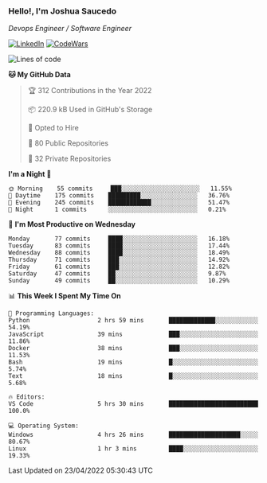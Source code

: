 ### Hello!, I'm Joshua Saucedo
*Devops Engineer / Software Engineer*  

[![LinkedIn](https://img.shields.io/badge/LinkedIn-0073b1?logo=linkedin&style=flat-square&logoColor=white)](https://www.linkedin.com/in/joshua-nathanael-saucedo-uriarte-bb0336169/)
[![CodeWars](https://www.codewars.com/users/joshuansu0897/badges/micro)](https://www.codewars.com/users/joshuansu0897)

<!--START_SECTION:waka-->
![Lines of code](https://img.shields.io/badge/From%20Hello%20World%20I%27ve%20Written-2%20Million%20lines%20of%20code-blue)

**🐱 My GitHub Data** 

> 🏆 312 Contributions in the Year 2022
 > 
> 📦 220.9 kB Used in GitHub's Storage 
 > 
> 💼 Opted to Hire
 > 
> 📜 80 Public Repositories 
 > 
> 🔑 32 Private Repositories  
 > 
**I'm a Night 🦉** 

```text
🌞 Morning    55 commits     ███░░░░░░░░░░░░░░░░░░░░░░   11.55% 
🌆 Daytime    175 commits    █████████░░░░░░░░░░░░░░░░   36.76% 
🌃 Evening    245 commits    ████████████░░░░░░░░░░░░░   51.47% 
🌙 Night      1 commits      ░░░░░░░░░░░░░░░░░░░░░░░░░   0.21%

```
📅 **I'm Most Productive on Wednesday** 

```text
Monday       77 commits     ████░░░░░░░░░░░░░░░░░░░░░   16.18% 
Tuesday      83 commits     ████░░░░░░░░░░░░░░░░░░░░░   17.44% 
Wednesday    88 commits     ████░░░░░░░░░░░░░░░░░░░░░   18.49% 
Thursday     71 commits     ███░░░░░░░░░░░░░░░░░░░░░░   14.92% 
Friday       61 commits     ███░░░░░░░░░░░░░░░░░░░░░░   12.82% 
Saturday     47 commits     ██░░░░░░░░░░░░░░░░░░░░░░░   9.87% 
Sunday       49 commits     ██░░░░░░░░░░░░░░░░░░░░░░░   10.29%

```


📊 **This Week I Spent My Time On** 

```text
💬 Programming Languages: 
Python                   2 hrs 59 mins       █████████████░░░░░░░░░░░░   54.19% 
JavaScript               39 mins             ███░░░░░░░░░░░░░░░░░░░░░░   11.86% 
Docker                   38 mins             ███░░░░░░░░░░░░░░░░░░░░░░   11.53% 
Bash                     19 mins             █░░░░░░░░░░░░░░░░░░░░░░░░   5.74% 
Text                     18 mins             █░░░░░░░░░░░░░░░░░░░░░░░░   5.68%

🔥 Editors: 
VS Code                  5 hrs 30 mins       █████████████████████████   100.0%

💻 Operating System: 
Windows                  4 hrs 26 mins       ████████████████████░░░░░   80.67% 
Linux                    1 hr 3 mins         ████░░░░░░░░░░░░░░░░░░░░░   19.33%

```


 Last Updated on 23/04/2022 05:30:43 UTC
<!--END_SECTION:waka-->
